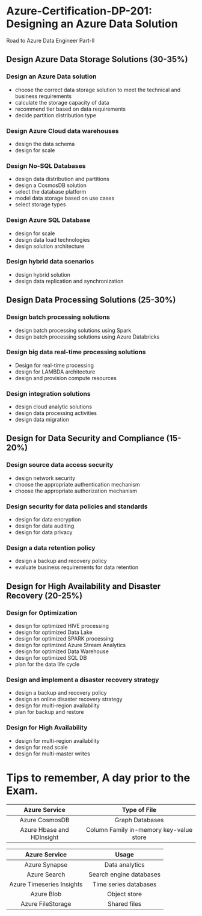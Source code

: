 # Azure-Certification-DP-201: Designing an Azure Data Solution
Road to Azure Data Engineer Part-II

## Design Azure Data Storage Solutions (30-35%)

### Design an Azure Data solution

 - choose the correct data storage solution to meet the technical and business requirements
 - calculate the storage capacity of data
 - recommend tier based on data requirements
 - decide partition distribution type

### Design Azure Cloud data warehouses

 - design the data schema
 - design for scale

### Design No-SQL Databases

 - design data distribution and partitions
 - design a CosmosDB solution
 - select the database platform
 - model data storage based on use cases
 - select storage types

### Design Azure SQL Database

 - design for scale
 - design data load technologies
 - design solution architecture

### Design hybrid data scenarios

 - design hybrid solution
 - design data replication and synchronization

## Design Data Processing Solutions (25-30%)

### Design batch processing solutions

 - design batch processing solutions using Spark
 - design batch processing solutions using Azure Databricks

### Design big data real-time processing solutions

 - Design for real-time processing
 - design for LAMBDA architecture
 - design and provision compute resources

### Design integration solutions

 - design cloud analytic solutions
 - design data processing activities
 - design data migration

## Design for Data Security and Compliance (15-20%)

### Design source data access security

 - design network security
 - choose the appropriate authentication mechanism
 - choose the appropriate authorization mechanism

### Design security for data policies and standards

 - design for data encryption
 - design for data auditing
 - design for data privacy

### Design a data retention policy

 - design a backup and recovery policy
 - evaluate business requirements for data retention

## Design for High Availability and Disaster Recovery (20-25%)

### Design for Optimization

 - design for optimized HIVE processing
 - design for optimized Data Lake
 - design for optimized SPARK processing
 - design for optimized Azure Stream Analytics
 - design for optimized Data Warehouse
 - design for optimized SQL DB
 - plan for the data life cycle

### Design and implement a disaster recovery strategy

 - design a backup and recovery policy
 - design an online disaster recovery strategy
 - design for multi-region availability
 - plan for backup and restore

### Design for High Availability

 - design for multi-region availability
 - design for read scale
 - design for multi-master writes


# Tips to remember, A day prior to the Exam.

| Azure Service | Type of File |
| :---: | :---: |
| Azure CosmosDB | Graph Databases |
| Azure Hbase and HDInsight | Column Family in-memory key-value store |

| Azure Service | Usage |
| :---: | :---: |
| Azure Synapse | Data analytics |
| Azure Search | Search engine databases |
| Azure Timeseries Insights | Time series databases |
| Azure Blob | Object store |
| Azure FileStorage | Shared files |
